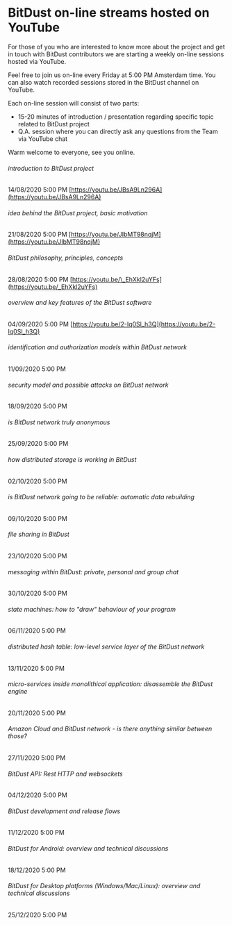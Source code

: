 # BitDust on-line streams hosted on YouTube


For those of you who are interested to know more about the project and get in touch with BitDust contributors we are starting a weekly on-line sessions hosted via YouTube.

Feel free to join us on-line every Friday at 5:00 PM Amsterdam time. You can also watch recorded sessions stored in the BitDust channel on YouTube.

Each on-line session will consist of two parts:

* 15-20 minutes of introduction / presentation regarding specific topic related to BitDust project
* Q.A. session where you can directly ask any questions from the Team via YouTube chat

Warm welcome to everyone, see you online.


###### introduction to BitDust project 

14/08/2020 5:00 PM  [https://youtu.be/JBsA9Ln296A](https://youtu.be/JBsA9Ln296A)



###### idea behind the BitDust project, basic motivation

21/08/2020 5:00 PM  [https://youtu.be/JIbMT98nqjM](https://youtu.be/JIbMT98nqjM)



###### BitDust philosophy, principles, concepts

28/08/2020 5:00 PM  [https://youtu.be/\_EhXkl2uYFs](https://youtu.be/_EhXkl2uYFs)



###### overview and key features of the BitDust software

04/09/2020 5:00 PM  [https://youtu.be/2-Iq0Sl_h3Q](https://youtu.be/2-Iq0Sl_h3Q)



###### identification and authorization models within BitDust network

11/09/2020 5:00 PM



###### security model and possible attacks on BitDust network

18/09/2020 5:00 PM



###### is BitDust network truly anonymous

25/09/2020 5:00 PM



###### how distributed storage is working in BitDust

02/10/2020 5:00 PM



###### is BitDust network going to be reliable: automatic data rebuilding

09/10/2020 5:00 PM



###### file sharing in BitDust

23/10/2020 5:00 PM




###### messaging within BitDust: private, personal and group chat

30/10/2020 5:00 PM





###### state machines: how to "draw" behaviour of your program

06/11/2020 5:00 PM




###### distributed hash table: low-level service layer of the BitDust network

13/11/2020 5:00 PM



###### micro-services inside monolithical application: disassemble the BitDust engine

20/11/2020 5:00 PM



###### Amazon Cloud and BitDust network - is there anything similar between those?

27/11/2020 5:00 PM



###### BitDust API: Rest HTTP and websockets

04/12/2020 5:00 PM



###### BitDust development and release flows

11/12/2020 5:00 PM



###### BitDust for Android: overview and technical discussions

18/12/2020 5:00 PM



###### BitDust for Desktop platforms (Windows/Mac/Linux): overview and technical discussions

25/12/2020 5:00 PM


